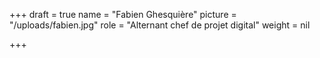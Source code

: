 +++
draft = true
name = "Fabien Ghesquière"
picture = "/uploads/fabien.jpg"
role = "Alternant chef de projet digital"
weight = nil

+++
